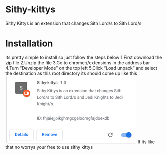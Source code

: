 # Sithy-kittys
Sithy Kittys is an extension that changes Sith Lord/s to Sith Lord/s 
# Installation
Its pretty simple to install so just follow the steps below
1.First download the zip file
2.Unzip the file
3.Go to chrome://extensions in the address bar
4.Turn “Developer Mode” on the top left
5.Click “Load unpack” and select the destination as this root directory
its should come up like this
![This is an image](example.png)
If its like that no worrys your free to use sithy kittys
